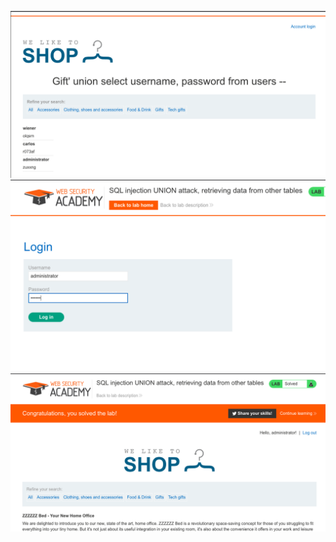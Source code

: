 ![](https://github.com/TsyganenkoE/Hacking/blob/master/Lab:%20SQL%20injection%20UNION%20attack%2C%20retrieving%20data%20from%20other%20tables/5.2%20SQL%20injection%20UNION%20attack%2C%20retrieving%20data%20from%20other%20tables.png)
![](https://github.com/TsyganenkoE/Hacking/blob/master/Lab:%20SQL%20injection%20UNION%20attack%2C%20retrieving%20data%20from%20other%20tables/5.1%20SQL%20injection%20UNION%20attack%2C%20retrieving%20data%20from%20other%20tables.png)
![](https://github.com/TsyganenkoE/Hacking/blob/master/Lab:%20SQL%20injection%20UNION%20attack%2C%20retrieving%20data%20from%20other%20tables/5.3%20SQL%20injection%20UNION%20attack%2C%20retrieving%20data%20from%20other%20tables.png)
